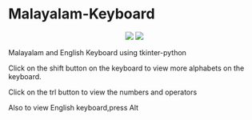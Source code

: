 # Malayalam-Keyboard
<div align="center">

[![](https://img.shields.io/badge/Made_with-Python3-red?style=for-the-badge&logo=python)](https://www.python.org/ "Python3")
[![](https://img.shields.io/badge/Made_with-Tkinter-blue?style=for-the-badge&logo=tkinter)](https://www.python.org/ "Tkinter")

</div>
Malayalam and English Keyboard using tkinter-python


Click on the shift button on the keyboard to view more alphabets on the keyboard.

Click on the trl button to view the numbers and operators

Also to view English keyboard,press Alt
